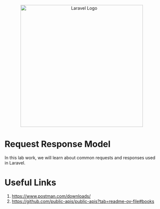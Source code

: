<p align="center"><a href="https://laravel.com" target="_blank"><img src="https://raw.githubusercontent.com/laravel/art/master/logo-lockup/5%20SVG/2%20CMYK/1%20Full%20Color/laravel-logolockup-cmyk-red.svg" width="400" alt="Laravel Logo"></a></p>

# Request Response Model
In this lab work, we will learn about common requests and responses used in Laravel.

# Useful Links
1. https://www.postman.com/downloads/
2. https://github.com/public-apis/public-apis?tab=readme-ov-file#books
